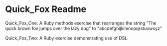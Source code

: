 # Quick_Fox Readme
Quick_Fox_One: A Ruby methods exercise that rearranges the string "The quick brown fox jumps over the lazy dog"
to "abcdefghijklmnopqrstuvwxyz"

Quick_Fox_Two: A Ruby exercise demonstrating use of DSL.

